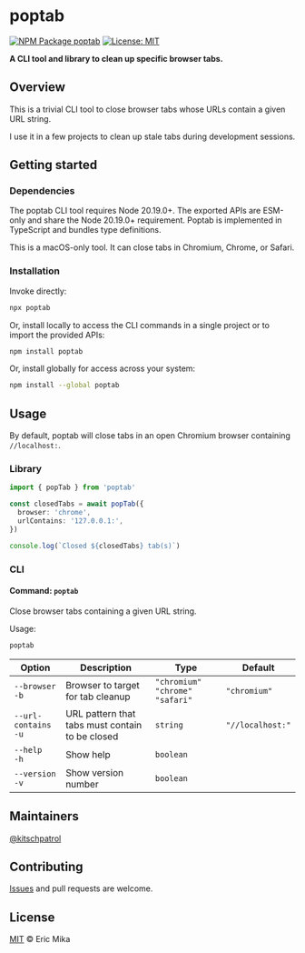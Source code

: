 <!--+ Warning: Content inside HTML comment blocks was generated by mdat and may be overwritten. +-->

<!-- title -->

# poptab

<!-- /title -->

<!-- badges -->

[![NPM Package poptab](https://img.shields.io/npm/v/poptab.svg)](https://npmjs.com/package/poptab)
[![License: MIT](https://img.shields.io/badge/License-MIT-yellow.svg)](https://opensource.org/licenses/MIT)

<!-- /badges -->

<!-- short-description -->

**A CLI tool and library to clean up specific browser tabs.**

<!-- /short-description -->

## Overview

This is a trivial CLI tool to close browser tabs whose URLs contain a given URL string.

I use it in a few projects to clean up stale tabs during development sessions.

## Getting started

### Dependencies

The poptab CLI tool requires Node 20.19.0+. The exported APIs are ESM-only and share the Node 20.19.0+ requirement. Poptab is implemented in TypeScript and bundles type definitions.

This is a macOS-only tool. It can close tabs in Chromium, Chrome, or Safari.

### Installation

Invoke directly:

```sh
npx poptab
```

Or, install locally to access the CLI commands in a single project or to import the provided APIs:

```sh
npm install poptab
```

Or, install globally for access across your system:

```sh
npm install --global poptab
```

## Usage

By default, poptab will close tabs in an open Chromium browser containing `//localhost:`.

### Library

```ts
import { popTab } from 'poptab'

const closedTabs = await popTab({
  browser: 'chrome',
  urlContains: '127.0.0.1:',
})

console.log(`Closed ${closedTabs} tab(s)`)
```

### CLI

<!-- cli-help -->

#### Command: `poptab`

Close browser tabs containing a given URL string.

Usage:

```txt
poptab
```

| Option                   | Description                                     | Type                               | Default          |
| ------------------------ | ----------------------------------------------- | ---------------------------------- | ---------------- |
| `--browser`<br>`-b`      | Browser to target for tab cleanup               | `"chromium"` `"chrome"` `"safari"` | `"chromium"`     |
| `--url-contains`<br>`-u` | URL pattern that tabs must contain to be closed | `string`                           | `"//localhost:"` |
| `--help`<br>`-h`         | Show help                                       | `boolean`                          |                  |
| `--version`<br>`-v`      | Show version number                             | `boolean`                          |                  |

<!-- /cli-help -->

## Maintainers

[@kitschpatrol](https://github.com/kitschpatrol)

<!-- contributing -->

## Contributing

[Issues](https://github.com/kitschpatrol/poptab/issues) and pull requests are welcome.

<!-- /contributing -->

<!-- license -->

## License

[MIT](license.txt) © Eric Mika

<!-- /license -->
